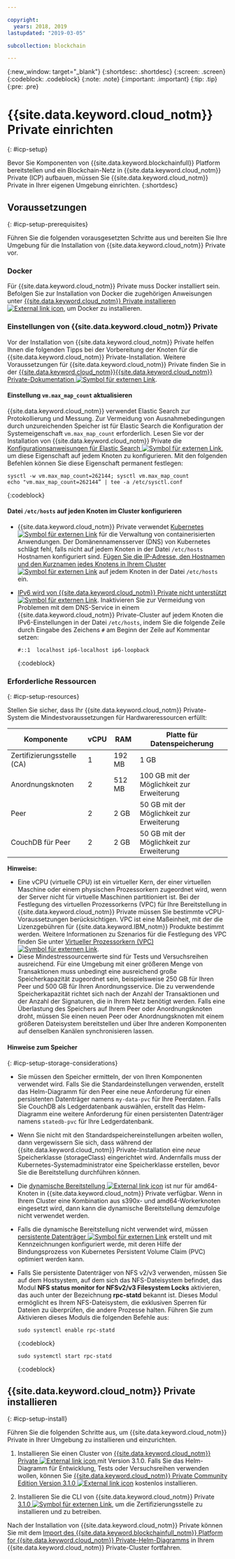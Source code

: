 ```yaml
---

copyright:
  years: 2018, 2019
lastupdated: "2019-03-05"

subcollection: blockchain

---
```


{:new_window: target="_blank"}
{:shortdesc: .shortdesc}
{:screen: .screen}
{:codeblock: .codeblock}
{:note: .note}
{:important: .important}
{:tip: .tip}
{:pre: .pre}

# {{site.data.keyword.cloud_notm}} Private einrichten
{: #icp-setup}

Bevor Sie Komponenten von {{site.data.keyword.blockchainfull}} Platform bereitstellen und ein Blockchain-Netz in {{site.data.keyword.cloud_notm}} Private (ICP) aufbauen, müssen Sie {{site.data.keyword.cloud_notm}} Private in Ihrer eigenen Umgebung einrichten.
{:shortdesc}

## Voraussetzungen
{: #icp-setup-prerequisites}

Führen Sie die folgenden vorausgesetzten Schritte aus und bereiten Sie Ihre Umgebung für die Installation von {{site.data.keyword.cloud_notm}} Private vor.

### Docker
Für {{site.data.keyword.cloud_notm}} Private muss Docker installiert sein. Befolgen Sie zur Installation von Docker die zugehörigen Anweisungen unter [{{site.data.keyword.cloud_notm}} Private installieren ![External link icon](images/external_link.svg "External link icon")](https://www.ibm.com/support/knowledgecenter/en/SSBS6K_3.1.0/installing/install.html "Installing {{site.data.keyword.cloud_notm}} Private"), um Docker zu installieren.

### Einstellungen von {{site.data.keyword.cloud_notm}} Private
Vor der Installation von {{site.data.keyword.cloud_notm}} Private helfen Ihnen die folgenden Tipps bei der Vorbereitung der Knoten für die {{site.data.keyword.cloud_notm}} Private-Installation. Weitere Voraussetzungen für {{site.data.keyword.cloud_notm}} Private finden Sie in der [{{site.data.keyword.cloud_notm}}{{site.data.keyword.cloud_notm}} Private-Dokumentation ![Symbol für externen Link](images/external_link.svg "Symbol für externen Link")](https://www.ibm.com/support/knowledgecenter/en/SSBS6K_3.1.0/installing/prep.html "Cluster für die Installation vorbereiten").

#### Einstellung `vm.max_map_count` aktualisieren
{{site.data.keyword.cloud_notm}} verwendet Elastic Search zur Protokollierung und Messung. Zur Vermeidung von Ausnahmebedingungen durch unzureichenden Speicher ist für Elastic Search die Konfiguration der Systemeigenschaft `vm.max_map_count` erforderlich. Lesen Sie vor der Installation von {{site.data.keyword.cloud_notm}} Private die [Konfigurationsanweisungen für Elastic Search ![Symbol für externen Link](images/external_link.svg "Symbol für externen Link")](https://www.elastic.co/guide/en/elasticsearch/reference/current/vm-max-map-count.html "Virtueller Speicher"), um diese Eigenschaft auf jedem Knoten zu konfigurieren. Mit den folgenden Befehlen können Sie diese Eigenschaft permanent festlegen:

```
sysctl -w vm.max_map_count=262144; sysctl vm.max_map_count
echo "vm.max_map_count=262144” | tee -a /etc/sysctl.conf
```
{:codeblock}

#### Datei `/etc/hosts` auf jeden Knoten im Cluster konfigurieren

- {{site.data.keyword.cloud_notm}} Private verwendet [Kubernetes ![Symbol für externen Link](images/external_link.svg "Symbol für externen Link")](https://kubernetes.io/docs/tutorials/kubernetes-basics/ "Kubernetes-Grundlagen kennenlernen") für die Verwaltung von containerisierten Anwendungen. Der Domänennamensserver (DNS) von Kubernetes schlägt fehl, falls nicht auf jedem Knoten in der Datei `/etc/hosts` Hostnamen konfiguriert sind. [Fügen Sie die IP-Adresse, den Hostnamen und den Kurznamen jedes Knotens in Ihrem Cluster ![Symbol für externen Link](images/external_link.svg "Symbol für externen Link")](https://www.ibm.com/support/knowledgecenter/en/SSBS6K_3.1.0/installing/prep_cluster.html "Cluster konfigurieren") auf jedem Knoten in der Datei `/etc/hosts` ein.

- [IPv6 wird von {{site.data.keyword.cloud_notm}} Private nicht unterstützt ![Symbol für externen Link](images/external_link.svg "Symbol für externen Link")](https://www.ibm.com/support/knowledgecenter/en/SSBS6K_3.1.0/getting_started/known_issues.html#ipv6 "IPv6 wird nicht unterstützt"). Inaktivieren Sie zur Vermeidung von Problemen mit dem DNS-Service in einem {{site.data.keyword.cloud_notm}} Private-Cluster auf jedem Knoten die IPv6-Einstellungen in der Datei `/etc/hosts`, indem Sie die folgende Zeile durch Eingabe des Zeichens `#` am Beginn der Zeile auf Kommentar setzen:
  ```
  #::1  localhost ip6-localhost ip6-loopback
  ```
  {:codeblock}

### Erforderliche Ressourcen
{: #icp-setup-resources}

Stellen Sie sicher, dass Ihr {{site.data.keyword.cloud_notm}} Private-System die Mindestvoraussetzungen für Hardwareressourcen erfüllt:

| Komponente | vCPU | RAM | Platte für Datenspeicherung |
|-----------|------|-----|-----------------------|
| Zertifizierungsstelle (CA) | 1 |192 MB | 1 GB |
| Anordnungsknoten | 2 | 512 MB | 100 GB mit der Möglichkeit zur Erweiterung |
| Peer | 2 | 2 GB | 50 GB mit der Möglichkeit zur Erweiterung |
| CouchDB für Peer | 2| 2 GB |50 GB mit der Möglichkeit zur Erweiterung |

 **Hinweise:**
 - Eine vCPU (virtuelle CPU) ist ein virtueller Kern, der einer virtuellen Maschine oder einem physischen Prozessorkern zugeordnet wird, wenn der Server nicht für virtuelle Maschinen partitioniert ist. Bei der Festlegung des virtuellen Prozessorkerns (VPC) für Ihre Bereitstellung in {{site.data.keyword.cloud_notm}} Private müssen Sie bestimmte vCPU-Voraussetzungen berücksichtigen. VPC ist eine Maßeinheit, mit der die Lizenzgebühren für {{site.data.keyword.IBM_notm}} Produkte bestimmt werden. Weitere Informationen zu Szenarios für die Festlegung des VPC finden Sie unter [Virtueller Prozessorkern (VPC) ![Symbol für externen Link](images/external_link.svg "Symbol für externen Link")](https://www.ibm.com/support/knowledgecenter/en/SS8JFY_9.2.0/com.ibm.lmt.doc/Inventory/overview/c_virtual_processor_core_licenses.html).
 - Diese Mindestressourcenwerte sind für Tests und Versuchsreihen ausreichend. Für eine Umgebung mit einer größeren Menge von Transaktionen muss unbedingt eine ausreichend große Speicherkapazität zugeordnet sein, beispielsweise 250 GB für Ihren Peer und 500 GB für Ihren Anordnungsservice. Die zu verwendende Speicherkapazität richtet sich nach der Anzahl der Transaktionen und der Anzahl der Signaturen, die in Ihrem Netz benötigt werden. Falls eine Überlastung des Speichers auf Ihrem Peer oder Anordnungsknoten droht, müssen Sie einen neuen Peer oder Anordnungsknoten mit einem größeren Dateisystem bereitstellen und über Ihre anderen Komponenten auf denselben Kanälen synchronisieren lassen.

#### Hinweise zum Speicher
{: #icp-setup-storage-considerations}

* Sie müssen den Speicher ermitteln, der von Ihren Komponenten verwendet wird. Falls Sie die Standardeinstellungen verwenden, erstellt das Helm-Diagramm für den Peer eine neue Anforderung für einen persistenten Datenträger namens `my-data-pvc` für Ihre Peerdaten. Falls Sie CouchDB als Ledgerdatenbank auswählen, erstellt das Helm-Diagramm eine weitere Anforderung für einen persistenten Datenträger namens `statedb-pvc` für Ihre Ledgerdatenbank.
* Wenn Sie nicht mit den Standardspeichereinstellungen arbeiten wollen, dann vergewissern Sie sich, dass während der {{site.data.keyword.cloud_notm}} Private-Installation eine *neue* Speicherklasse (storageClass) eingerichtet wird. Andernfalls muss der Kubernetes-Systemadministrator eine Speicherklasse erstellen, bevor Sie die Bereitstellung durchführen können.
* Die [dynamische Bereitstellung ![External link icon](images/external_link.svg "External link icon")](https://kubernetes.io/docs/concepts/storage/dynamic-provisioning/ "Dynamische Datenträgerbereitstellung") ist nur für amd64-Knoten in {{site.data.keyword.cloud_notm}} Private verfügbar. Wenn in Ihrem Cluster eine Kombination aus s390x- und amd64-Workerknoten eingesetzt wird, dann kann die dynamische Bereitstellung demzufolge nicht verwendet werden.
* Falls die dynamische Bereitstellung nicht verwendet wird, müssen [persistente Datenträger ![Symbol für externen Link](images/external_link.svg "Symbol für externen Link")](https://kubernetes.io/docs/concepts/storage/persistent-volumes/ "Persistente Datenträger") erstellt und mit Kennzeichnungen konfiguriert werde, mit deren Hilfe der Bindungsprozess von Kubernetes Persistent Volume Claim (PVC) optimiert werden kann.
* Falls Sie persistente Datenträger von NFS v2/v3 verwenden, müssen Sie auf dem Hostsystem, auf dem sich das NFS-Dateisystem befindet, das Modul **NFS status monitor for NFSv2/v3 Filesystem Locks** aktivieren, das auch unter der Bezeichnung **rpc-statd** bekannt ist. Dieses Modul ermöglicht es Ihrem NFS-Dateisystem, die exklusiven Sperren für Dateien zu überprüfen, die andere
Prozesse halten. Führen Sie zum Aktivieren dieses Moduls die folgenden Befehle aus:

  ```
  sudo systemctl enable rpc-statd
  ```
  {:codeblock}

  ```
  sudo systemctl start rpc-statd
  ```
  {:codeblock}

## {{site.data.keyword.cloud_notm}} Private installieren
{: #icp-setup-install}

Führen Sie die folgenden Schritte aus, um {{site.data.keyword.cloud_notm}} Private in Ihrer Umgebung zu installieren und einzurichten.

1. Installieren Sie einen Cluster von [{{site.data.keyword.cloud_notm}} Private ![External link icon](images/external_link.svg "External link icon") ](https://www.ibm.com/support/knowledgecenter/en/SSBS6K_3.1.0/kc_welcome_containers.html) mit Version 3.1.0. Falls Sie das Helm-Diagramm für Entwicklung, Tests oder Versuchsreihen verwenden wollen, können Sie [{{site.data.keyword.cloud_notm}} Private Community Edition Version 3.1.0 ![External link icon](images/external_link.svg "External link icon")](https://www.ibm.com/support/knowledgecenter/en/SSBS6K_3.1.0/kc_welcome_containers.html "{{site.data.keyword.cloud_notm}} Private-CE version 3.1.0") kostenlos installieren.

2. Installieren Sie die CLI von {{site.data.keyword.cloud_notm}} Private [3.1.0 ![Symbol für externen Link](images/external_link.svg "Symbol für externen Link")](https://www.ibm.com/support/knowledgecenter/en/SSBS6K_3.1.0/manage_cluster/install_cli.html), um die Zertifizierungsstelle zu installieren und zu betreiben.

Nach der Installation von {{site.data.keyword.cloud_notm}} Private können Sie mit dem [Import des {{site.data.keyword.blockchainfull_notm}} Platform for {{site.data.keyword.cloud_notm}} Private-Helm-Diagramms](/docs/services/blockchain/howto/helm_install_icp.html#helm-install) in Ihrem {{site.data.keyword.cloud_notm}} Private-Cluster fortfahren.
